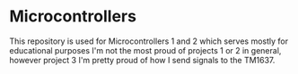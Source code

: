 # Microcontrollers
This repository is used for Microcontrollers 1 and 2 which serves mostly for educational purposes
I'm not the most proud of projects 1 or 2 in general, however project 3 I'm pretty proud of how I send signals to the TM1637.
